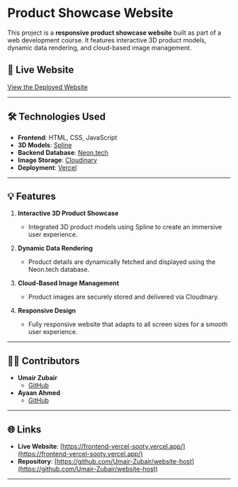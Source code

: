 # Product Showcase Website  

This project is a **responsive product showcase website** built as part of a web development course. It features interactive 3D product models, dynamic data rendering, and cloud-based image management.

## 🔗 Live Website  
[View the Deployed Website](https://frontend-vercel-sooty.vercel.app/)  

---

## 🛠️ Technologies Used  
- **Frontend**: HTML, CSS, JavaScript  
- **3D Models**: [Spline](https://spline.design/)  
- **Backend Database**: [Neon.tech](https://neon.tech/)  
- **Image Storage**: [Cloudinary](https://cloudinary.com/)  
- **Deployment**: [Vercel](https://vercel.com/)  

---

## 💡 Features  
1. **Interactive 3D Product Showcase**  
   - Integrated 3D product models using Spline to create an immersive user experience.  

2. **Dynamic Data Rendering**  
   - Product details are dynamically fetched and displayed using the Neon.tech database.  

3. **Cloud-Based Image Management**  
   - Product images are securely stored and delivered via Cloudinary.  

4. **Responsive Design**  
   - Fully responsive website that adapts to all screen sizes for a smooth user experience.  

---

## 🧑‍💻 Contributors  
- **Umair Zubair**  
   - [GitHub](https://github.com/Umair-Zubair)  
- **Ayaan Ahmed**  
   - [GitHub](https://github.com/boldilox)  

---

## 🌐 Links  
- **Live Website**: [https://frontend-vercel-sooty.vercel.app/](https://frontend-vercel-sooty.vercel.app/)  
- **Repository**: [https://github.com/Umair-Zubair/website-host](https://github.com/Umair-Zubair/website-host)  

---
